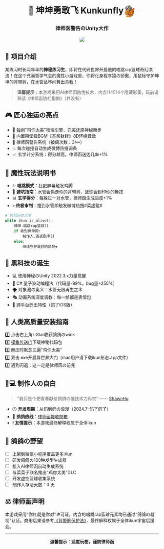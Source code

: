 <div align="center">
  <h1>🐔 坤坤勇敢飞 Kunkunfly<img src="Assets/Resources/Icons/Icon144px.png" width="40" height="40" align="center"/> </h1>
  <h3>律师函警告のUnity大作</h3>
</div>

<div align="center">
  <img src="./docs/images/游戏演示.gif" width="250"/>
</div>

## 🌟 项目介绍  
某练习时长两年半的**神秘练习生**，即将在代码世界开启他的唱跳rap篮球奇幻漂流！在这个充满哲学气息的魔性小游戏里，你将化身程序猿の骄傲，用鼠标守护坤坤的背带裤，在水管丛林间舞出真我！  

> **温馨提示**：本游戏采用AI律师函防伪技术，内含114514个隐藏彩蛋，玩前请熟读《律师函防杠指南》（并没有）

## 🎮 匠心独运の亮点  
- 🚀 独创"鸡你太美"物理引擎，完美还原神秘舞步  
- 🎵 内置殿堂级BGM《基尼钛镁》8D环绕音效  
- 🎯 律师函警告系统（被鸽次数：3/∞）  
- 💥 每次碰撞自动生成微博热搜词条  
- 📈 玄学计分系统：得分越高，律师函送达几率+1%  

## 🏀 魔性玩法说明书  
- ✨ **唱跳模式**：狂戳屏幕触发鸡脚
- 🚫 **避坑指南**：水管会偷走你的背带裤，篮球会封印你的舞技  
- 📊 **玄学得分**：每躲过一对水管，律师函生成进度+1%  
- 💀 **终极审判**：撞到水管即触发微博热搜#菜虚鲲#  

```python
# 伪代码の艺术
while ikun.is_alive():
    坤坤.唱跳rap篮球()
    if 收到律师函:
        制作人.连夜删库()
    else:
        继续守护最好的鸽鸽❤
```

## 🔨 黑科技の诞生  

- 💻 使用神秘のUnity 2022.3.x力量觉醒  
- 🐔 C# 量子波动编程法（代码量-99%，bug量+250%）  
- 🌪️ 对象池の奥义：水管无限再生之术  
- 🎭 动画系统深度调教：每一帧都是表情包  
- 📱 跨平台鸽王特性（鸽了iOS版）

## 🚀 人类高质量安装指南  
1️⃣ 点击右上角✨Star收获鸽鸽のwink  
2️⃣ [摸鱼传送门](https://github.com/ShawnHu0815/Unity-PJ3-KunkunFly/releases)下载神秘代码包  
3️⃣ 解压时默念三遍"鸡你太美"  
4️⃣ 双击.exe开启异世界大门（mac用户请下载ikun形态.app文件）  
5️⃣ 遇到闪退：这一定是律师函の前兆  

## 👨💻 制作人の自白  
> "我只是个把青春献给鸽鸽の低技术力码农" —— [ShawnHu](https://github.com/ShawnHu0815)  

- 🕒 **开发周期**：从鸽到鸽の浪漫（2024.7-鸽了鸽了）  
- 📮 **鸽鸽热线**：[律师函接收邮箱](xiaoyanghu18@fudan.edu.cn)  
- ❗ **友情提示**：本游戏最终解释权属于全体ikun  

## 🚩 鸽鸽の野望  
- [ ] 上架到微信小程序覆盖更多iKun
- [ ] 研发鸽鸽の100种发型生成器  
- [ ] 接入AI律师函自动生成系统  
- [ ] 与菜菜子联名推出"鸡你太美"DLC  
- [ ] 开发虚空篮球收集系统  
- [ ] 制作人存活天数：<span id="days">0</span> 天  

<script>
// 自动更新律师函进度（伪）
document.getElementById('days').innerText = 
    Math.floor(Math.random()*114514)+'（数据已被律师函抹除）';
</script>

## ⚖️ 律师函声明  
本游戏采用"你杠就是你对"许可证，内含的唱跳rap篮球元素均已通过"鸽鸽の凝视"认证。商用后果请参考[《背带裤保护法》](https://404notfound)，最终解释权属于全体ikun宇宙后援会。

---

<div align="center">
  <strong>温馨提示：适度玩梗，谨防律师函</strong>
</div>